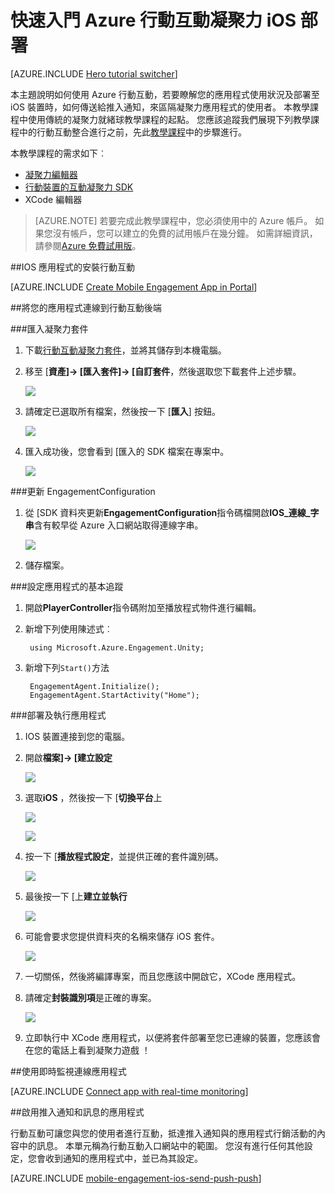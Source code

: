 <properties
    pageTitle="快速入門 Azure 行動互動凝聚力 iOS 部署"
    description="瞭解如何使用 Azure 行動互動分析及推入通知凝聚力應用程式部署 iOS 裝置。"
    services="mobile-engagement"
    documentationCenter="unity"
    authors="piyushjo"
    manager="erikre"
    editor="" />

<tags
    ms.service="mobile-engagement"
    ms.workload="mobile"
    ms.tgt_pltfrm="mobile-unity-ios"
    ms.devlang="dotnet"
    ms.topic="hero-article"
    ms.date="08/19/2016"
    ms.author="piyushjo" />

# <a name="get-started-with-azure-mobile-engagement-for-unity-ios-deployment"></a>快速入門 Azure 行動互動凝聚力 iOS 部署

[AZURE.INCLUDE [Hero tutorial switcher](../../includes/mobile-engagement-hero-tutorial-switcher.md)]

本主題說明如何使用 Azure 行動互動，若要瞭解您的應用程式使用狀況及部署至 iOS 裝置時，如何傳送給推入通知，來區隔凝聚力應用程式的使用者。
本教學課程中使用傳統的凝聚力就緒球教學課程的起點。 您應該追蹤我們展現下列教學課程中的行動互動整合進行之前，先此[教學課程](mobile-engagement-unity-roll-a-ball.md)中的步驟進行。 

本教學課程的需求如下︰

+ [凝聚力編輯器](http://unity3d.com/get-unity)
+ [行動裝置的互動凝聚力 SDK](https://aka.ms/azmeunitysdk)
+ XCode 編輯器

> [AZURE.NOTE] 若要完成此教學課程中，您必須使用中的 Azure 帳戶。 如果您沒有帳戶，您可以建立的免費的試用帳戶在幾分鐘。 如需詳細資訊，請參閱[Azure 免費試用版](https://azure.microsoft.com/pricing/free-trial/?WT.mc_id=A0E0E5C02&amp;returnurl=http%3A%2F%2Fazure.microsoft.com%2Fen-us%2Fdocumentation%2Farticles%2Fmobile-engagement-unity-ios-get-started)。

##<a id="setup-azme"></a>IOS 應用程式的安裝行動互動

[AZURE.INCLUDE [Create Mobile Engagement App in Portal](../../includes/mobile-engagement-create-app-in-portal-new.md)]

##<a id="connecting-app"></a>將您的應用程式連線到行動互動後端

###<a name="import-the-unity-package"></a>匯入凝聚力套件

1. 下載[行動互動凝聚力套件](https://aka.ms/azmeunitysdk)，並將其儲存到本機電腦。 

2. 移至 [**資產]-> [匯入套件]-> [自訂套件**，然後選取您下載套件上述步驟。 

    ![][70] 

3. 請確定已選取所有檔案，然後按一下 [**匯入**] 按鈕。 

    ![][71] 

4. 匯入成功後，您會看到 [匯入的 SDK 檔案在專案中。  

    ![][72] 

###<a name="update-the-engagementconfiguration"></a>更新 EngagementConfiguration

1. 從 [SDK 資料夾更新**EngagementConfiguration**指令碼檔開啟**IOS\_連線\_字串**含有較早從 Azure 入口網站取得連線字串。  

    ![][73]

2. 儲存檔案。 

###<a name="configure-the-app-for-basic-tracking"></a>設定應用程式的基本追蹤

1. 開啟**PlayerController**指令碼附加至播放程式物件進行編輯。 

2. 新增下列使用陳述式︰

        using Microsoft.Azure.Engagement.Unity;

3. 新增下列`Start()`方法
    
        EngagementAgent.Initialize();
        EngagementAgent.StartActivity("Home");

###<a name="deploy-and-run-the-app"></a>部署及執行應用程式

1. IOS 裝置連接到您的電腦。 

2. 開啟**檔案]-> [建立設定** 

    ![][40]

3. 選取**iOS** ，然後按一下 [**切換平台**上

    ![][41]

    ![][42]

4. 按一下 [**播放程式設定**，並提供正確的套件識別碼。 

    ![][53]

5. 最後按一下 [上**建立並執行**

    ![][54]

6. 可能會要求您提供資料夾的名稱來儲存 iOS 套件。 

    ![][43]

7. 一切關係，然後將編譯專案，而且您應該中開啟它，XCode 應用程式。 

8. 請確定**封裝識別項**是正確的專案。  

    ![][75]

10. 立即執行中 XCode 應用程式，以便將套件部署至您已連線的裝置，您應該會在您的電話上看到凝聚力遊戲 ！ 

##<a id="monitor"></a>使用即時監視連線應用程式

[AZURE.INCLUDE [Connect app with real-time monitoring](../../includes/mobile-engagement-connect-app-with-monitor.md)]

##<a id="integrate-push"></a>啟用推入通知和訊息的應用程式

行動互動可讓您與您的使用者進行互動，抵達推入通知與的應用程式行銷活動的內容中的訊息。 本單元稱為行動互動入口網站中的範圍。
您沒有進行任何其他設定，您會收到通知的應用程式中，並已為其設定。

[AZURE.INCLUDE [mobile-engagement-ios-send-push-push](../../includes/mobile-engagement-ios-send-push.md)]

<!-- Images. -->
[40]: ./media/mobile-engagement-unity-ios-get-started/40.png
[41]: ./media/mobile-engagement-unity-ios-get-started/41.png
[42]: ./media/mobile-engagement-unity-ios-get-started/42.png
[43]: ./media/mobile-engagement-unity-ios-get-started/43.png
[53]: ./media/mobile-engagement-unity-ios-get-started/53.png
[54]: ./media/mobile-engagement-unity-ios-get-started/54.png
[70]: ./media/mobile-engagement-unity-ios-get-started/70.png
[71]: ./media/mobile-engagement-unity-ios-get-started/71.png
[72]: ./media/mobile-engagement-unity-ios-get-started/72.png
[73]: ./media/mobile-engagement-unity-ios-get-started/73.png
[74]: ./media/mobile-engagement-unity-ios-get-started/74.png
[75]: ./media/mobile-engagement-unity-ios-get-started/75.png
